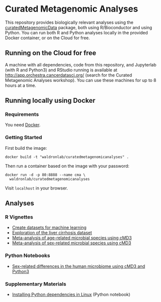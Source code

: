 # Curated Metagenomic Analyses

This repository provides biologically relevant analyses using the [curatedMetagenomicData](https://bioconductor.org/packages/curatedMetagenomicData/) package, both using R/Bioconductor and using Python. You can run both R and Python analyses locally in the provided Docker container, or on the Cloud for free.

## Running on the Cloud for free

A machine with all dependencies, code from this repository, and Jupyterlab (with R and Python3) and RStudio running is available at http://app.orchestra.cancerdatasci.org/ (search for the Curated Metagenomic Analyses workshop). You can use these machines for up to 8 hours at a time.

## Running locally using Docker

### Requirements

You need [Docker](https://docs.docker.com/get-docker/).

### Getting Started

First build the image:

    docker build -t "waldronlab/curatedmetagenomicanalyses" .

Then run a container based on the image with your password:

    docker run -d -p 80:8888 --name cma \
      waldronlab/curatedmetagenomicanalyses

Visit `localhost` in your browser.

## Analyses

### R Vignettes

* [Create datasets for machine learning](vignettes/MLdatasets.Rmd)
* [Exploration of the liver cirrhosis dataset](vignettes/explorecirrhosis.Rmd)
* [Meta-analysis of age-related microbial species using cMD3](vignette/Age_metaanalysis_vigette.Rmd)
* [Meta-analysis of sex-related microbial species using cMD3](vignette/Sex_metaanalysis_vigette.Rmd)

### Python Notebooks

* [Sex-related differences in the human microbiome using cMD3 and Python3](vignettes/sexContrastMicrobiomeAnalysis.ipynb)

### Supplementary Materials 

* [Installing Python dependencies in Linux](vignettes/installation.ipynb) (Python notebook)
